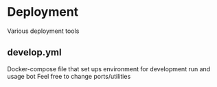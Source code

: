 # Deployment
Various deployment tools

## develop.yml
Docker-compose file that set ups environment for development run and usage bot
Feel free to change ports/utilities